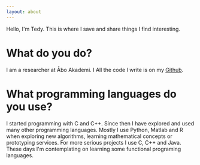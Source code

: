 ```yaml
---
layout: about
---
```


Hello, I'm Tedy. This is where I save and share things I find interesting.

# What do you do?
I am a researcher at Åbo Akademi. I All the code I write is on my
[Github](https://github.com/tdeneke).

# What programming languages do you use?
I started programming with C and C++. Since then I have explored and used many
other programming languages. Mostly I use Python, Matlab and R when exploring
new algorithms, learning mathematical concepts or prototyping services. For
more serious projects I use C, C++ and Java. These days I'm contemplating on
learning some functional programing languages.
